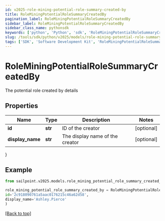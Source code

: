 ```yaml
---
id: v2025-role-mining-potential-role-summary-created-by
title: RoleMiningPotentialRoleSummaryCreatedBy
pagination_label: RoleMiningPotentialRoleSummaryCreatedBy
sidebar_label: RoleMiningPotentialRoleSummaryCreatedBy
sidebar_class_name: pythonsdk
keywords: ['python', 'Python', 'sdk', 'RoleMiningPotentialRoleSummaryCreatedBy', 'V2025RoleMiningPotentialRoleSummaryCreatedBy'] 
slug: /tools/sdk/python/v2025/models/role-mining-potential-role-summary-created-by
tags: ['SDK', 'Software Development Kit', 'RoleMiningPotentialRoleSummaryCreatedBy', 'V2025RoleMiningPotentialRoleSummaryCreatedBy']
---
```


# RoleMiningPotentialRoleSummaryCreatedBy

The potential role created by details

## Properties

Name | Type | Description | Notes
------------ | ------------- | ------------- | -------------
**id** | **str** | ID of the creator | [optional] 
**display_name** | **str** | The display name of the creator | [optional] 
}

## Example

```python
from sailpoint.v2025.models.role_mining_potential_role_summary_created_by import RoleMiningPotentialRoleSummaryCreatedBy

role_mining_potential_role_summary_created_by = RoleMiningPotentialRoleSummaryCreatedBy(
id='2c918090761a5aac0176215c46a62d58',
display_name='Ashley.Pierce'
)

```
[[Back to top]](#) 

